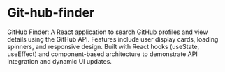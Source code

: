 # Git-hub-finder
GitHub Finder: A React application to search GitHub profiles and view details using the GitHub API. Features include user display cards, loading spinners, and responsive design. Built with React hooks (useState, useEffect) and component-based architecture to demonstrate API integration and dynamic UI updates.
